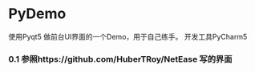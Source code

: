 # PyDemo
使用Pyqt5 做前台UI界面的一个Demo，用于自己练手。
开发工具PyCharm5

### 0.1  参照https://github.com/HuberTRoy/NetEase 写的界面

